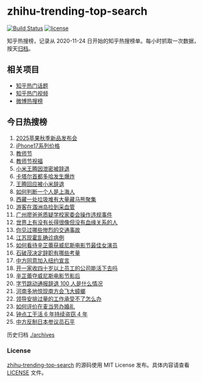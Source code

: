 # zhihu-trending-top-search

[![Build Status](https://github.com/justjavac/zhihu-trending-top-search/workflows/ci/badge.svg?branch=main)](https://github.com/justjavac/zhihu-trending-top-search/actions)
[![license](https://img.shields.io/github/license/justjavac/zhihu-trending-top-search)](https://github.com/justjavac/zhihu-trending-top-search/blob/main/LICENSE)

知乎热搜榜，记录从 2020-11-24 日开始的知乎热搜榜单。每小时抓取一次数据，按天[归档](./archives)。

## 相关项目

- [知乎热门话题](https://github.com/justjavac/zhihu-trending-hot-questions)
- [知乎热门视频](https://github.com/justjavac/zhihu-trending-hot-video)
- [微博热搜榜](https://github.com/justjavac/weibo-trending-hot-search)

## 今日热搜榜

<!-- BEGIN -->
<!-- 最后更新时间 Wed Sep 10 2025 13:19:18 GMT+0800 (China Standard Time) -->

1. [2025苹果秋季新品发布会](https://www.zhihu.com/search?q=2025%E8%8B%B9%E6%9E%9C%E7%A7%8B%E5%AD%A3%E6%96%B0%E5%93%81%E5%8F%91%E5%B8%83%E4%BC%9A)
1. [iPhone17系列价格](https://www.zhihu.com/search?q=iPhone17%E7%B3%BB%E5%88%97%E4%BB%B7%E6%A0%BC)
1. [教师节](https://www.zhihu.com/search?q=%E6%95%99%E5%B8%88%E8%8A%82)
1. [教师节祝福](https://www.zhihu.com/search?q=%E6%95%99%E5%B8%88%E8%8A%82%E7%A5%9D%E7%A6%8F)
1. [小米王腾因泄密被辞退](https://www.zhihu.com/search?q=%E5%B0%8F%E7%B1%B3%E7%8E%8B%E8%85%BE%E5%9B%A0%E6%B3%84%E5%AF%86%E8%A2%AB%E8%BE%9E%E9%80%80)
1. [卡塔尔首都多哈发生爆炸](https://www.zhihu.com/search?q=%E5%8D%A1%E5%A1%94%E5%B0%94%E9%A6%96%E9%83%BD%E5%A4%9A%E5%93%88%E5%8F%91%E7%94%9F%E7%88%86%E7%82%B8)
1. [王腾回应被小米辞退](https://www.zhihu.com/search?q=%E7%8E%8B%E8%85%BE%E5%9B%9E%E5%BA%94%E8%A2%AB%E5%B0%8F%E7%B1%B3%E8%BE%9E%E9%80%80)
1. [如何判断一个人是上海人](https://www.zhihu.com/search?q=%E5%A6%82%E4%BD%95%E5%88%A4%E6%96%AD%E4%B8%80%E4%B8%AA%E4%BA%BA%E6%98%AF%E4%B8%8A%E6%B5%B7%E4%BA%BA)
1. [西藏一处垃圾堆有大量藏马熊聚集](https://www.zhihu.com/search?q=%E8%A5%BF%E8%97%8F%E4%B8%80%E5%A4%84%E5%9E%83%E5%9C%BE%E5%A0%86%E6%9C%89%E5%A4%A7%E9%87%8F%E8%97%8F%E9%A9%AC%E7%86%8A%E8%81%9A%E9%9B%86)
1. [游客在涠洲岛捡到采血管](https://www.zhihu.com/search?q=%E6%B8%B8%E5%AE%A2%E5%9C%A8%E6%B6%A0%E6%B4%B2%E5%B2%9B%E6%8D%A1%E5%88%B0%E9%87%87%E8%A1%80%E7%AE%A1)
1. [广州廖爸爸质疑学校家委会操作违规事件](https://www.zhihu.com/search?q=%E5%B9%BF%E5%B7%9E%E5%BB%96%E7%88%B8%E7%88%B8%E8%B4%A8%E7%96%91%E5%AD%A6%E6%A0%A1%E5%AE%B6%E5%A7%94%E4%BC%9A%E6%93%8D%E4%BD%9C%E8%BF%9D%E8%A7%84%E4%BA%8B%E4%BB%B6)
1. [世界上有没有长得很像但没有血缘关系的人](https://www.zhihu.com/search?q=%E4%B8%96%E7%95%8C%E4%B8%8A%E6%9C%89%E6%B2%A1%E6%9C%89%E9%95%BF%E5%BE%97%E5%BE%88%E5%83%8F%E4%BD%86%E6%B2%A1%E6%9C%89%E8%A1%80%E7%BC%98%E5%85%B3%E7%B3%BB%E7%9A%84%E4%BA%BA)
1. [你见过哪些惨烈的交通事故](https://www.zhihu.com/search?q=%E4%BD%A0%E8%A7%81%E8%BF%87%E5%93%AA%E4%BA%9B%E6%83%A8%E7%83%88%E7%9A%84%E4%BA%A4%E9%80%9A%E4%BA%8B%E6%95%85)
1. [江苏现霍乱确诊病例](https://www.zhihu.com/search?q=%E6%B1%9F%E8%8B%8F%E7%8E%B0%E9%9C%8D%E4%B9%B1%E7%A1%AE%E8%AF%8A%E7%97%85%E4%BE%8B)
1. [如何看待辛芷蕾获威尼斯电影节最佳女演员](https://www.zhihu.com/search?q=%E5%A6%82%E4%BD%95%E7%9C%8B%E5%BE%85%E8%BE%9B%E8%8A%B7%E8%95%BE%E8%8E%B7%E5%A8%81%E5%B0%BC%E6%96%AF%E7%94%B5%E5%BD%B1%E8%8A%82%E6%9C%80%E4%BD%B3%E5%A5%B3%E6%BC%94%E5%91%98)
1. [石破茂决定辞职有哪些考量](https://www.zhihu.com/search?q=%E7%9F%B3%E7%A0%B4%E8%8C%82%E5%86%B3%E5%AE%9A%E8%BE%9E%E8%81%8C%E6%9C%89%E5%93%AA%E4%BA%9B%E8%80%83%E9%87%8F)
1. [中方同意加入纽约宣言](https://www.zhihu.com/search?q=%E4%B8%AD%E6%96%B9%E5%90%8C%E6%84%8F%E5%8A%A0%E5%85%A5%E7%BA%BD%E7%BA%A6%E5%AE%A3%E8%A8%80)
1. [开一家收四十岁以上员工的公司能活下去吗](https://www.zhihu.com/search?q=%E5%BC%80%E4%B8%80%E5%AE%B6%E6%94%B6%E5%9B%9B%E5%8D%81%E5%B2%81%E4%BB%A5%E4%B8%8A%E5%91%98%E5%B7%A5%E7%9A%84%E5%85%AC%E5%8F%B8%E8%83%BD%E6%B4%BB%E4%B8%8B%E5%8E%BB%E5%90%97)
1. [辛芷蕾夺威尼斯电影节影后](https://www.zhihu.com/search?q=%E8%BE%9B%E8%8A%B7%E8%95%BE%E5%A4%BA%E5%A8%81%E5%B0%BC%E6%96%AF%E7%94%B5%E5%BD%B1%E8%8A%82%E5%BD%B1%E5%90%8E)
1. [字节跳动通报辞退 100 人是什么情况](https://www.zhihu.com/search?q=%E5%AD%97%E8%8A%82%E8%B7%B3%E5%8A%A8%E9%80%9A%E6%8A%A5%E8%BE%9E%E9%80%80%20100%20%E4%BA%BA%E6%98%AF%E4%BB%80%E4%B9%88%E6%83%85%E5%86%B5)
1. [河南多地惊现南方会飞大蟑螂](https://www.zhihu.com/search?q=%E6%B2%B3%E5%8D%97%E5%A4%9A%E5%9C%B0%E6%83%8A%E7%8E%B0%E5%8D%97%E6%96%B9%E4%BC%9A%E9%A3%9E%E5%A4%A7%E8%9F%91%E8%9E%82)
1. [领导安排过量的工作承受不了怎么办](https://www.zhihu.com/search?q=%E9%A2%86%E5%AF%BC%E5%AE%89%E6%8E%92%E8%BF%87%E9%87%8F%E7%9A%84%E5%B7%A5%E4%BD%9C%E6%89%BF%E5%8F%97%E4%B8%8D%E4%BA%86%E6%80%8E%E4%B9%88%E5%8A%9E)
1. [如何评价在麦当劳办婚礼](https://www.zhihu.com/search?q=%E5%A6%82%E4%BD%95%E8%AF%84%E4%BB%B7%E5%9C%A8%E9%BA%A6%E5%BD%93%E5%8A%B3%E5%8A%9E%E5%A9%9A%E7%A4%BC)
1. [钟点工干活 6 年持续盗窃 4 年](https://www.zhihu.com/search?q=%E9%92%9F%E7%82%B9%E5%B7%A5%E5%B9%B2%E6%B4%BB%206%20%E5%B9%B4%E6%8C%81%E7%BB%AD%E7%9B%97%E7%AA%83%204%20%E5%B9%B4)
1. [中方反制日本参议员石平](https://www.zhihu.com/search?q=%E4%B8%AD%E6%96%B9%E5%8F%8D%E5%88%B6%E6%97%A5%E6%9C%AC%E5%8F%82%E8%AE%AE%E5%91%98%E7%9F%B3%E5%B9%B3)

<!-- END -->

历史归档 [./archives](./archives)

### License

[zhihu-trending-top-search](https://github.com/justjavac/zhihu-trending-top-search) 的源码使用 MIT License
发布。具体内容请查看 [LICENSE](./LICENSE) 文件。
